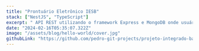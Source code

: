 ```yaml
---
title: "Prontuário Eletrônico IESB"
stack: ["NestJS", "TypeScript"]
excerpt: " API REST utilizando o framework Express e MongoDB onde usuários podem se cadastrar e criar gerenciadores de finaças para suas contas pessoais."
date: "2024-02-16T05:35:07.322Z"
image: "/assets/blog/hello-world/cover.jpg"
githubLink: "https://github.com/pedro-git-projects/projeto-integrado-backend"
---
```

